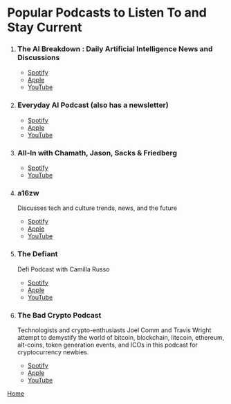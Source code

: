 # Popular Podcasts to Listen To and Stay Current

1. ### The AI Breakdown : Daily Artificial Intelligence News and Discussions
    - [Spotify](https://open.spotify.com/show/7gKwwMLFLc6RmjmRpbMtEO)
    - [Apple](https://podcasts.apple.com/us/podcast/the-ai-breakdown-daily-artificial-intelligence-news/id1680633614)
    - [YouTube](https://www.youtube.com/channel/UCKelCK4ZaO6HeEI1KQjqzWA)

1. ### Everyday AI Podcast (also has a newsletter)
    - [Spotify](https://podcasts.apple.com/us/podcast/everyday-ai-podcast-an-ai-and-chatgpt-podcast/id1683401861)
    - [Apple](https://podcasts.apple.com/us/podcast/everyday-ai-podcast-an-ai-and-chatgpt-podcast/id1683401861)
    - [YouTube](https://www.youtube.com/@EverydayAI_)

1. ### All-In with Chamath, Jason, Sacks & Friedberg
    - [Spotify](https://open.spotify.com/show/2IqXAVFR4e0Bmyjsdc8QzF)
    - [YouTube](https://www.youtube.com/@allin)

1. ### a16zw 
    Discusses tech and culture trends, news, and the future
    - [Spotify](https://open.spotify.com/show/5bC65RDvs3oxnLyqqvkUYX)
    - [Apple](https://podcasts.apple.com/us/podcast/a16z-podcast/id842818711)
    - [YouTube](https://www.youtube.com/playlist?list=PLM4u6XbiXf5rnUvH5NLdV_It2QLgbHBDZ)

1. ### The Defiant 
    Defi Podcast with Camilla Russo 
    - [Spotify](https://open.spotify.com/show/1dYQYB5WxUqmypXXkFuac0)
    - [Apple](https://podcasts.apple.com/us/podcast/the-defiant-defi-podcast/id1512654905)
    - [YouTube](https://www.youtube.com/c/thedefiant)

1. ### The Bad Crypto Podcast
    Technologists and crypto-enthusiasts Joel Comm and Travis Wright attempt to demystify the world of bitcoin, blockchain, litecoin, ethereum, alt-coins, token generation events, and ICOs in this podcast for cryptocurrency newbies.
    - [Spotify](https://open.spotify.com/show/4rKK1cICXnzCA7GZzbULBY)
    - [Apple](https://podcasts.apple.com/us/podcast/the-bad-crypto-podcast/id1261133600)
    - [YouTube](https://www.youtube.com/playlist?list=PLZE4dJEs016Utc6ngMp_lsTB4I3Hu2jyQ)


[Home][def]

[def]: README.md